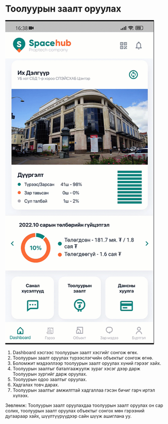 # Тоолуурын заалт оруулах

![](<../../.gitbook/assets/Dashboard тоолуурын заалт бүртгүүлэх.gif>)

1. Dashboard хэсгээс тоолуурын заалт хэсгийг сонгож өгөх.
2. Тоолуурын заалт оруулах түрээслэгчийн объектыг сонгож өгнө.
3. Боломжит мэдээллээр тоолуурын заалт оруулах хүний гэрээг хайх.
4. Тоолуурын заалтыг баталгаажуулж зураг хэсэг дээр дарж Тоолуурын зургийг дарж оруулах.
5. Тоолуурын одоо заалтыг оруулах.
6. Хадгалах товч дарах.
7. Тоолуурын заалтыг амжилттай хадгаллаа гэсэн бичиг гарч иртэл хүлээх.

Зөвлөмж: Тоолуурын заалт оруулахдаа тоолуурын заалт оруулах он сар солих, тоолуурын заалт оруулах объектыг сонгох мөн гэрээний дугаараар хайх, шүүлтүүрүүдээр сайн шүүж ашиглана уу.&#x20;
